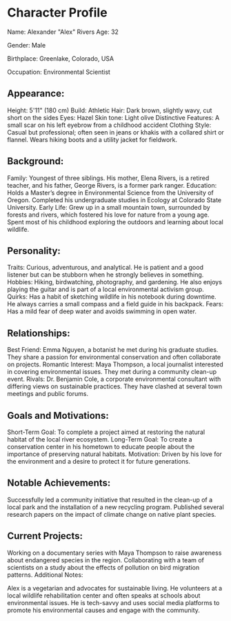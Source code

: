 # Character Profile
Name: Alexander "Alex" Rivers
Age: 32

Gender: Male

Birthplace: Greenlake, Colorado, USA

Occupation: Environmental Scientist

## Appearance:

Height: 5'11" (180 cm)
Build: Athletic
Hair: Dark brown, slightly wavy, cut short on the sides
Eyes: Hazel
Skin tone: Light olive
Distinctive Features: A small scar on his left eyebrow from a childhood accident
Clothing Style: Casual but professional; often seen in jeans or khakis with a collared shirt or flannel. Wears hiking boots and a utility jacket for fieldwork.

## Background:

Family: Youngest of three siblings. His mother, Elena Rivers, is a retired teacher, and his father, George Rivers, is a former park ranger.
Education: Holds a Master’s degree in Environmental Science from the University of Oregon. Completed his undergraduate studies in Ecology at Colorado State University.
Early Life: Grew up in a small mountain town, surrounded by forests and rivers, which fostered his love for nature from a young age. Spent most of his childhood exploring the outdoors and learning about local wildlife.

## Personality:

Traits: Curious, adventurous, and analytical. He is patient and a good listener but can be stubborn when he strongly believes in something.
Hobbies: Hiking, birdwatching, photography, and gardening. He also enjoys playing the guitar and is part of a local environmental activism group.
Quirks: Has a habit of sketching wildlife in his notebook during downtime. He always carries a small compass and a field guide in his backpack.
Fears: Has a mild fear of deep water and avoids swimming in open water.

## Relationships:

Best Friend: Emma Nguyen, a botanist he met during his graduate studies. They share a passion for environmental conservation and often collaborate on projects.
Romantic Interest: Maya Thompson, a local journalist interested in covering environmental issues. They met during a community clean-up event.
Rivals: Dr. Benjamin Cole, a corporate environmental consultant with differing views on sustainable practices. They have clashed at several town meetings and public forums.

## Goals and Motivations:

Short-Term Goal: To complete a project aimed at restoring the natural habitat of the local river ecosystem.
Long-Term Goal: To create a conservation center in his hometown to educate people about the importance of preserving natural habitats.
Motivation: Driven by his love for the environment and a desire to protect it for future generations.

## Notable Achievements:

Successfully led a community initiative that resulted in the clean-up of a local park and the installation of a new recycling program.
Published several research papers on the impact of climate change on native plant species.

## Current Projects:

Working on a documentary series with Maya Thompson to raise awareness about endangered species in the region.
Collaborating with a team of scientists on a study about the effects of pollution on bird migration patterns.
Additional Notes:

Alex is a vegetarian and advocates for sustainable living. He volunteers at a local wildlife rehabilitation center and often speaks at schools about environmental issues.
He is tech-savvy and uses social media platforms to promote his environmental causes and engage with the community.